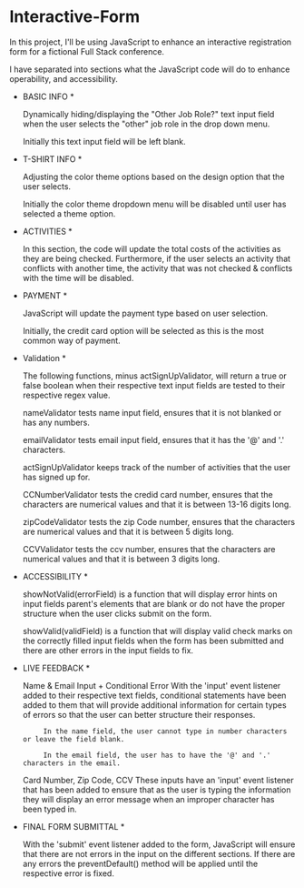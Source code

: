 # Interactive-Form
 In this project, I'll be using JavaScript to enhance an interactive registration form for a fictional Full Stack conference.

I have separated into sections what the JavaScript code will do to enhance operability, and accessibility.

 * BASIC INFO *

    Dynamically hiding/displaying the "Other Job Role?" text input field when the user selects the "other" job role in the drop down menu.

    Initially this text input field will be left blank.

 * T-SHIRT INFO *

    Adjusting the color theme options based on the design option that the user selects. 

    Initially the color theme dropdown menu will be disabled until user has selected a theme option.

 * ACTIVITIES *

    In this section, the code will update the total costs of the activities as they are being checked. Furthermore, if the user selects an activity that conflicts with another time, the activity that was not checked & conflicts with the time will be disabled.
    
 * PAYMENT *

    JavaScript will update the payment type based on user selection.

    Initially, the credit card option will be selected as this is the most common way of payment.

 * Validation *

    The following functions, minus actSignUpValidator, will return a true or false boolean when their respective text input fields are tested to their respective regex value.

    nameValidator 
        tests name input field, ensures that it is not blanked or has any numbers.
   
    emailValidator
        tests email input field, ensures that it has the '@' and '.' characters.

    actSignUpValidator
        keeps track of the number of activities that the user has signed up for.

    CCNumberValidator
        tests the credid card number, ensures that the characters are numerical values and that it is between 13-16 digits long.

    zipCodeValidator
        tests the zip Code number, ensures that the characters are numerical values and that it is between 5 digits long.

    CCVValidator
        tests the ccv number, ensures that the characters are numerical values and that it is between 3 digits long.

 * ACCESSIBILITY *

    showNotValid(errorField) 
         is a function that will display error hints on input fields parent's elements that are blank or do not have the  proper structure when the user clicks submit on the form.

    showValid(validField)
        is a function that will display valid check marks on the correctly filled input fields when the form has been submitted and there are other errors in the input fields to fix.

 * LIVE FEEDBACK *

    Name & Email Input + Conditional Error
        With the 'input' event listener added to their respective text fields, conditional statements have been added to them that will provide additional information for certain types of errors so that the user can better structure their responses.

            In the name field, the user cannot type in number characters or leave the field blank.

            In the email field, the user has to have the '@' and '.' characters in the email.

    Card Number, Zip Code, CCV
        These inputs have an 'input' event listener that has been added to ensure that as the user is typing the information they will display an error message when an 
        improper character has been typed in.

 * FINAL FORM SUBMITTAL *

    With the 'submit' event listener added to the form, JavaScript will ensure that there are not errors in the input on the different sections. If there are any errors the preventDefault() method will be applied until the respective error is fixed. 

